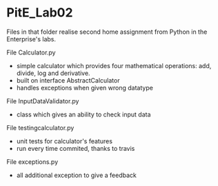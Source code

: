 # PitE_Lab02

Files in that folder realise second home assignment from Python in the Enterprise's labs.

File Calculator.py
- simple calculator which provides four mathematical operations: add, divide, log and derivative.
- built on interface AbstractCalculator
- handles exceptions when given wrong datatype

File InputDataValidator.py
- class which gives an ability to check input data


File testingcalculator.py
- unit tests for calculator's features
- run every time commited, thanks to travis

File exceptions.py
- all additional exception to give a feedback
